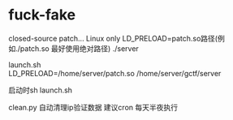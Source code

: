 # fuck-fake
closed-source patch... Linux only
LD_PRELOAD=patch.so路径(例如./patch.so 最好使用绝对路径) ./server

launch.sh<br>
  LD_PRELOAD=/home/server/patch.so /home/server/gctf/server

启动时sh launch.sh

clean.py 自动清理ip验证数据 建议cron 每天半夜执行
